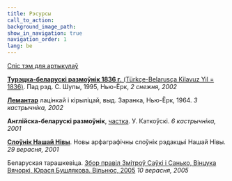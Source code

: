 ```yaml
---
title: Рэсурсы
call_to_action: 
background_image_path:
show_in_navigation: true
navigation_order: 1
lang: be
---
```


[Спіс тэм для артыкулаў](/articles/sought_articles.html)

[**Турэцка-беларускі размоўнік 1836 г.** (Türkçe-Belarusça Kilavuz Yil = 1836)](/articles/d_turkish_belarusian.html). Пад рэд. С. Шупы, 1995, Нью-Ёрк, *2 снежня, 2002*

[**Лемантар**](/assets/belarus_lemantar.pdf) лацінкай і кірыліцай, выд. Заранка, Нью-Ёрк, 1964. *3 кастрычніка, 2002*

**Англійска-беларускі размоўнік**, [частка](/assets/lphrase2001.pdf). У. Каткоўскі. *6 кастрычніка, 2001*

[**Слоўнік Нашай Нівы**](/assets/slouniknn.zip). Новы арфаграфічны слоўнік рэдакцыі Нашай Нівы. *29 верасня, 2001*

Беларуская тарашкевіца. [Збор правіл Змітроў Саўкі і Санько, Вінцука Вячоркі, Юрася Бушлякова. Вільнюс, 2005](/articles/pravapis2005.html) *10 верасня, 2005*